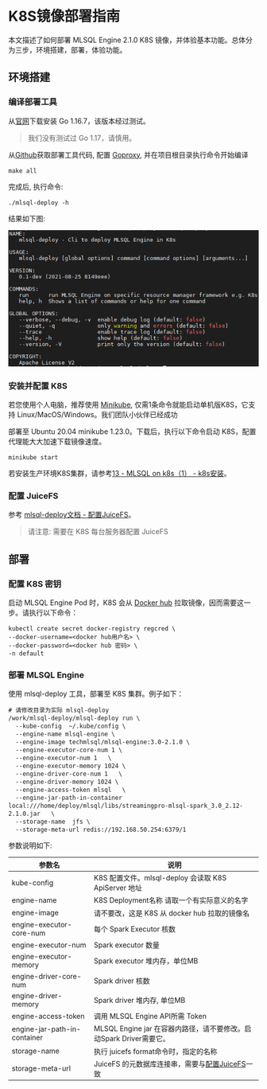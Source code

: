 # K8S镜像部署指南

本文描述了如何部署 MLSQL Engine 2.1.0 K8S 镜像，并体验基本功能。总体分为三步，环境搭建，部署，体验功能。

## 环境搭建

### 编译部署工具

从[官网](https://golang.org/dl/)下载安装 Go 1.16.7，该版本经过测试。

> 我们没有测试过 Go 1.17，请慎用。

从[Github](https://github.com/allwefantasy/mlsql-deploy)获取部署工具代码, 配置 [Goproxy](https://github.com/goproxy/goproxy.cn),
并在项目根目录执行命令开始编译

```shell
make all
``` 

完成后, 执行命令:

```shell
./mlsql-deploy -h
```

结果如下图:

![mlsql-deploy_help](images/mlsql-deploy_help.PNG)

### 安装并配置 K8S

若您使用个人电脑，推荐使用 [Minikube](https://minikube.sigs.k8s.io/docs/), 仅需1条命令就能启动单机版K8S，它支持 Linux/MacOS/Windows。我们团队小伙伴已经成功

部署至 Ubuntu 20.04 minikube 1.23.0。下载后，执行以下命令启动 K8S，配置代理能大大加速下载镜像速度。

```shell
minikube start
```

若安装生产环境K8S集群，请参考[13 - MLSQL on k8s（1） - k8s安装](https://mp.weixin.qq.com/s?__biz=MzI5NzEwODUwNw==&mid=2247483782&idx=1&sn=642b036caf8ab6a07ae7cdebe347acc3&chksm=ecbb54f2dbccdde4f6555f4e1c62403f073cf4e50d6aa66034700b2d9a8f97361857e518edc1&scene=21#wechat_redirect)。

### <a name="juicefs-config"></a>配置 JuiceFS

参考 [mlsql-deploy文档 - 配置JuiceFS](https://github.com/allwefantasy/mlsql-deploy#juicefs-file-system-setup)。

> 请注意: 需要在 K8S 每台服务器配置 JuiceFS 

## 部署

### 配置 K8S 密钥

启动 MLSQL Engine Pod 时，K8S 会从 [Docker hub](https://hub.docker.com/) 拉取镜像，因而需要这一步。请执行以下命令：

```shell
kubectl create secret docker-registry regcred \
--docker-username=<docker hub用户名> \
--docker-password=<docker hub 密码> \
-n default
```

### 部署 MLSQL Engine

使用 mlsql-deploy 工具，部署至 K8S 集群。例子如下：

```shell
# 请修改目录为实际 mlsql-deploy
/work/mlsql-deploy/mlsql-deploy run \
  --kube-config  ~/.kube/config \
  --engine-name mlsql-engine \
  --engine-image techmlsql/mlsql-engine:3.0-2.1.0 \
  --engine-executor-core-num 1 \
  --engine-executor-num 1   \
  --engine-executor-memory 1024 \
  --engine-driver-core-num 1   \
  --engine-driver-memory 1024 \
  --engine-access-token mlsql   \
  --engine-jar-path-in-container local:///home/deploy/mlsql/libs/streamingpro-mlsql-spark_3.0_2.12-2.1.0.jar   \
  --storage-name  jfs \
  --storage-meta-url redis://192.168.50.254:6379/1
```

参数说明如下:

参数名|说明 
---|---
kube-config | K8S 配置文件。mlsql-deploy 会读取 K8S ApiServer 地址
engine-name | K8S Deployment名称 请取一个有实际意义的名字
engine-image | 请不要改，这是 K8S 从 docker hub 拉取的镜像名
engine-executor-core-num | 每个 Spark Executor 核数 
engine-executor-num | Spark executor 数量
engine-executor-memory | Spark executor 堆内存，单位MB
engine-driver-core-num | Spark driver 核数
engine-driver-memory | Spark driver 堆内存, 单位MB
engine-access-token | 调用 MLSQL Engine API所需 Token
engine-jar-path-in-container | MLSQL Engine jar 在容器内路径，请不要修改。启动Spark Driver需要它。
storage-name | 执行 juicefs format命令时，指定的名称
storage-meta-url | JuiceFS 的元数据库连接串，需要与[配置JuiceFS](#juicefs-config)一致



